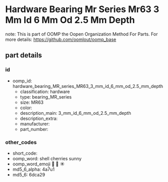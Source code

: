 # Hardware Bearing Mr Series Mr63 3 Mm Id 6 Mm Od 2.5 Mm Depth  

note: This is part of OOMP the Oopen Organization Method For Parts. For more details: https://github.com/oomlout/oomp_base

##  part details





### id
* oomp_id: hardware_bearing_MR_series_MR63_3_mm_id_6_mm_od_2.5_mm_depth
  * classification: hardware
  * type: bearing_MR_series
  * size: MR63
  * color: 
  * description_main: 3_mm_id_6_mm_od_2.5_mm_depth
  * description_extra: 
  * manufacturer: 
  * part_number: 

### other_codes
* short_code: 
* oomp_word: shell cherries sunny
* oomp_word_emoji :shell: :cherries: :sunny:
* md5_6_alpha: 4a7u1
* md5_6: 6dca29